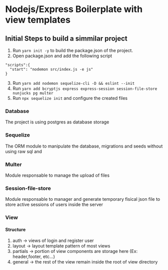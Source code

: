 # Nodejs/Express Boilerplate with view templates

## Initial Steps to build a simmilar project

1. Run `yarn init -y` to build the package.json of the project.
2. Open package.json and add the following script

```
"scripts":{
  "start": "nodemon src/index.js -e js"
}
```

3. Run `yarn add nodemon sequelize-cli -D && eslint --init`
4. Run `yarn add bcryptjs express express-session session-file-store nunjucks pg multer`
5. Run `npx sequelize init` and configure the created files

### Database

The project is using postgres as database storage

### Sequelize

The ORM module to manipulate the database, migrations and seeds without using raw sql and

### Multer

Module responsable to manage the upload of files

### Session-file-store

Module responsable to manager and generate temporary fisical json file to store active sessions of users inside the server

### View

#### Structure

1. auth -> views of login and register user
2. layout -> layout template pattern of most views
3. partials -> portion of view components are storage here (Ex: header,footer, etc...)
4. general -> the rest of the view remain inside the root of view directory
